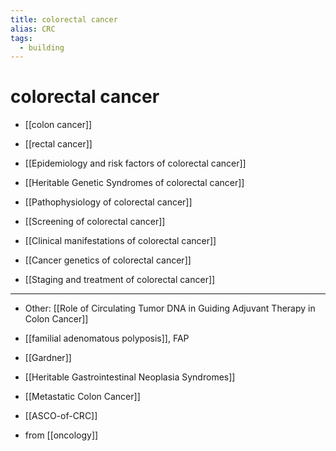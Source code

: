```yaml
---
title: colorectal cancer
alias: CRC
tags:
  - building
---
```


# colorectal cancer

- [[colon cancer]]
- [[rectal cancer]]

- [[Epidemiology and risk factors of colorectal cancer]]
- [[Heritable Genetic Syndromes of colorectal cancer]]
- [[Pathophysiology of colorectal cancer]]
- [[Screening of colorectal cancer]]
- [[Clinical manifestations of colorectal cancer]]
- [[Cancer genetics of colorectal cancer]]
- [[Staging and treatment of colorectal cancer]]

---

- Other: [[Role of Circulating Tumor DNA in Guiding Adjuvant Therapy in Colon Cancer]]
- [[familial adenomatous polyposis]], FAP
- [[Gardner]]
- [[Heritable Gastrointestinal Neoplasia Syndromes]]
- [[Metastatic Colon Cancer]]
- [[ASCO-of-CRC]]

- from [[oncology]]
